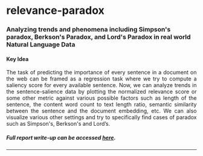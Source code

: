 # relevance-paradox

### Analyzing trends and phenomena including Simpson's paradox, Berkson's Paradox, and Lord's Paradox in real world Natural Language Data

#### Key Idea

<p align='justify'>The task of predicting the importance of every sentence in a document on the web can be framed as a regression task where we try to compute a saliency score for every available sentence. Now, we can analyze trends in the sentence-salience data by plotting the normalized relevance score or some other metric against various possible factors such as length of the sentence, the content word count to text length ratio, semantic similarity between the sentence and the document embedding, etc. We can also visualize various other settings and try to specifically find cases of paradox such as Simpson's, Berkson's and Lord’s.</p>

##### Full report write-up can be accessed [here](https://docs.google.com/document/d/1dSZpGz2LS42YUqfFvp4t2QswVQArOdZEAVobNzvA5wY/edit?usp=sharing).

---

